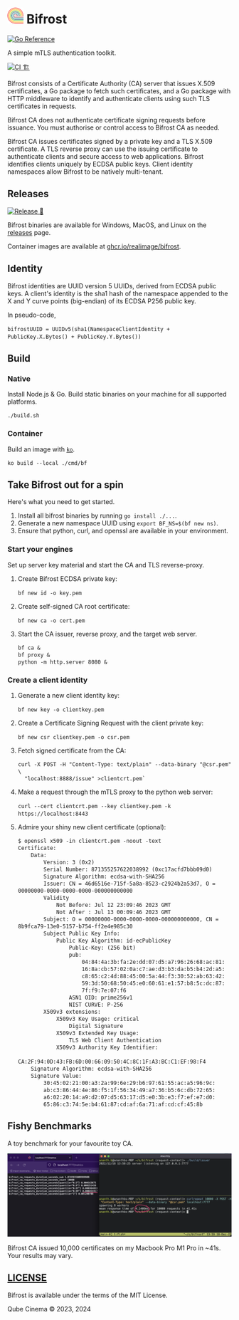 # ![Bifrost](docs/bifrost.png) Bifrost

[![Go Reference](https://pkg.go.dev/badge/github.com/RealImage/bifrost.svg)](https://pkg.go.dev/github.com/RealImage/bifrost)

A simple mTLS authentication toolkit.

[![CI 🏗](https://github.com/RealImage/bifrost/actions/workflows/ci.yml/badge.svg)](https://github.com/RealImage/bifrost/actions/workflows/ci.yml)

Bifrost consists of a Certificate Authority (CA) server that issues X.509 certificates,
a Go package to fetch such certificates, and a Go package with HTTP middleware
to identify and authenticate clients using such TLS certificates in requests.

Bifrost CA does not authenticate certificate signing
requests before issuance. You must authorise or control access to Bifrost CA as needed.

Bifrost CA issues certificates signed by a private key and a TLS X.509 certificate.
A TLS reverse proxy can use the issuing certificate to authenticate clients and secure
access to web applications.
Bifrost identifies clients uniquely by ECDSA public keys.
Client identity namespaces allow Bifrost to be natively multi-tenant.

## Releases

[![Release 🚀](https://github.com/RealImage/bifrost/actions/workflows/release.yml/badge.svg)](https://github.com/RealImage/bifrost/actions/workflows/release.yml)

Bifrost binaries are available for Windows, MacOS, and Linux on
the [releases](https://github.com/RealImage/bifrost/releases) page.

Container images are available at
[ghcr.io/realimage/bifrost](https://ghcr.io/realimage/bifrost).

## Identity

Bifrost identities are UUID version 5 UUIDs, derived from ECDSA public keys.
A client's identity is the sha1 hash of the namespace appended to the X and Y
curve points (big-endian) of its ECDSA P256 public key.

In pseudo-code,

`bifrostUUID = UUIDv5(sha1(NamespaceClientIdentity + PublicKey.X.Bytes() + PublicKey.Y.Bytes())`

## Build

### Native

Install Node.js & Go.
Build static binaries on your machine for all supported platforms.

```console
./build.sh
```

### Container

Build an image with [`ko`](https://ko.build).

```console
ko build --local ./cmd/bf
```

## Take Bifrost out for a spin

Here's what you need to get started.

1. Install all bifrost binaries by running `go install ./...`.
2. Generate a new namespace UUID using `export BF_NS=$(bf new ns)`.
3. Ensure that python, curl, and openssl are available in your environment.

### Start your engines

Set up server key material and start the CA and TLS reverse-proxy.

1. Create Bifrost ECDSA private key:

    `bf new id -o key.pem`

2. Create self-signed CA root certificate:

    `bf new ca -o cert.pem`

3. Start the CA issuer, reverse proxy, and the target web server.

    ```console
    bf ca &
    bf proxy &
    python -m http.server 8080 &
    ```

### Create a client identity

1. Generate a new client identity key:

    `bf new key -o clientkey.pem`

2. Create a Certificate Signing Request with the client private key:

    `bf new csr clientkey.pem -o csr.pem`

3. Fetch signed certificate from the CA:

   ```console
   curl -X POST -H "Content-Type: text/plain" --data-binary "@csr.pem" \
     "localhost:8888/issue" >clientcrt.pem`
   ```

4. Make a request through the mTLS proxy to the python web server:

    `curl --cert clientcrt.pem --key clientkey.pem -k https://localhost:8443`

5. Admire your shiny new client certificate (optional):

   ```console
   $ openssl x509 -in clientcrt.pem -noout -text
   Certificate:
       Data:
           Version: 3 (0x2)
           Serial Number: 871355257622038992 (0xc17acfd7bbb09d0)
           Signature Algorithm: ecdsa-with-SHA256
           Issuer: CN = 46d6516e-715f-5a8a-8523-c2924b2a53d7, O = 00000000-0000-0000-0000-000000000000
           Validity
               Not Before: Jul 12 23:09:46 2023 GMT
               Not After : Jul 13 00:09:46 2023 GMT
           Subject: O = 00000000-0000-0000-0000-000000000000, CN = 8b9fca79-13e0-5157-b754-ff2e4e985c30
           Subject Public Key Info:
               Public Key Algorithm: id-ecPublicKey
                   Public-Key: (256 bit)
                   pub:
                       04:84:4a:3b:fa:2e:dd:07:d5:a7:96:26:68:ac:81:
                       16:8a:cb:57:02:0a:c7:ae:d3:b3:da:b5:b4:2d:a5:
                       c8:65:c2:4d:88:45:00:5a:44:f3:30:52:ab:63:42:
                       59:3d:50:68:50:45:e0:60:61:e1:57:b8:5c:dc:87:
                       7f:f9:7e:07:f6
                   ASN1 OID: prime256v1
                   NIST CURVE: P-256
           X509v3 extensions:
               X509v3 Key Usage: critical
                   Digital Signature
               X509v3 Extended Key Usage: 
                   TLS Web Client Authentication
               X509v3 Authority Key Identifier: 
                   CA:2F:94:0D:43:FB:6D:00:66:09:50:4C:8C:1F:A3:BC:C1:EF:98:F4
       Signature Algorithm: ecdsa-with-SHA256
       Signature Value:
           30:45:02:21:00:a3:2a:99:6e:29:b6:97:61:55:ac:a5:96:9c:
           ab:c3:86:44:4e:86:f5:1f:56:34:49:a7:36:b5:6c:db:72:65:
           a6:02:20:14:a9:d2:07:d5:63:17:d5:e0:3b:e3:f7:ef:e7:d0:
           65:86:c3:74:5e:b4:61:87:cd:af:6a:71:af:cd:cf:45:8b
   ```

## Fishy Benchmarks

A toy benchmark for your favourite toy CA.

![Fishy Benchmark](docs/fishy-benchmark.jpg)

Bifrost CA issued 10,000 certificates on my Macbook Pro M1 Pro in ~41s.
Your results may vary.

## [LICENSE](LICENSE)

Bifrost is available under the terms of the MIT License.

Qube Cinema © 2023, 2024
